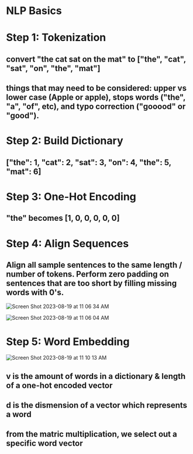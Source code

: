 # NLP Basics

# Step 1: Tokenization
## convert "the cat sat on the mat" to ["the", "cat", "sat", "on", "the", "mat"]
## things that may need to be considered: upper vs lower case (Apple or apple), stops words ("the", "a", "of", etc), and typo correction ("gooood" or "good").

# Step 2: Build Dictionary
## ["the": 1, "cat": 2, "sat": 3, "on": 4, "the": 5, "mat": 6]

# Step 3: One-Hot Encoding
## "the" becomes [1, 0, 0, 0, 0, 0]

# Step 4: Align Sequences
## Align all sample sentences to the same length / number of tokens. Perform zero padding on sentences that are too short by filling missing words with 0's.

![Screen Shot 2023-08-19 at 11 06 34 AM](https://github.com/yinanericxue/NLP-Basics/assets/102645083/a8ac5648-f18b-4242-b29d-0712b6d21f74)

![Screen Shot 2023-08-19 at 11 06 04 AM](https://github.com/yinanericxue/NLP-Basics/assets/102645083/61fb2bcc-a64e-4dc4-ae8a-de219c298325)


# Step 5: Word Embedding
![Screen Shot 2023-08-19 at 11 10 13 AM](https://github.com/yinanericxue/NLP-Basics/assets/102645083/1fbe9b43-863d-4bc6-a3e4-006a5ae9bc3c)

## v is the amount of words in a dictionary & length of a one-hot encoded vector
## d is the dismension of a vector which represents a word
## from the matric multiplication, we select out a specific word vector
